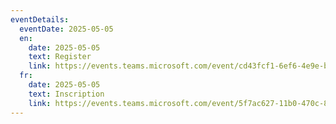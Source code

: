 ```yaml
---
eventDetails:
  eventDate: 2025-05-05
  en:
    date: 2025-05-05
    text: Register
    link: https://events.teams.microsoft.com/event/cd43fcf1-6ef6-4e9e-b1af-53249a330e36@d05bc194-94bf-4ad6-ae2e-1db0f2e38f5e
  fr:
    date: 2025-05-05
    text: Inscription
    link: https://events.teams.microsoft.com/event/5f7ac627-11b0-470c-86f7-bb5627ed16f9@d05bc194-94bf-4ad6-ae2e-1db0f2e38f5e
---
```

